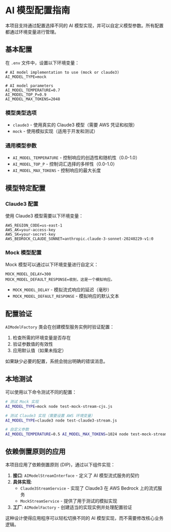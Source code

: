 # AI 模型配置指南

本项目支持通过配置选择不同的 AI 模型实现，并可以自定义模型参数。所有配置都通过环境变量进行管理。

## 基本配置

在 `.env` 文件中，设置以下环境变量：

```
# AI model implementation to use (mock or claude3)
AI_MODEL_TYPE=mock

# AI model parameters
AI_MODEL_TEMPERATURE=0.7
AI_MODEL_TOP_P=0.9
AI_MODEL_MAX_TOKENS=2048
```

### 模型类型选项

- `claude3` - 使用真实的 Claude3 模型（需要 AWS 凭证和权限）
- `mock` - 使用模拟实现（适用于开发和测试）

### 通用模型参数

- `AI_MODEL_TEMPERATURE` - 控制响应的创造性和随机性（0.0-1.0）
- `AI_MODEL_TOP_P` - 控制词汇选择的多样性（0.0-1.0）
- `AI_MODEL_MAX_TOKENS` - 控制响应的最大长度

## 模型特定配置

### Claude3 配置

使用 Claude3 模型需要以下环境变量：

```
AWS_REGION_CODE=us-east-1
AWS_AK=your-access-key
AWS_SK=your-secret-key
AWS_BEDROCK_CLAUDE_SONNET=anthropic.claude-3-sonnet-20240229-v1:0
```

### Mock 模型配置

Mock 模型可以通过以下环境变量进行自定义：

```
MOCK_MODEL_DELAY=300
MOCK_MODEL_DEFAULT_RESPONSE=收到，这是一个模拟响应。
```

- `MOCK_MODEL_DELAY` - 模拟流式响应的延迟（毫秒）
- `MOCK_MODEL_DEFAULT_RESPONSE` - 模拟响应的默认文本

## 配置验证

`AIModelFactory` 类会在创建模型服务实例时验证配置：

1. 检查所需的环境变量是否存在
2. 验证参数值的有效性
3. 应用默认值（如果未指定）

如果缺少必要的配置，系统会抛出明确的错误消息。

## 本地测试

可以使用以下命令测试不同的配置：

```bash
# 测试 Mock 实现
AI_MODEL_TYPE=mock node test-mock-stream-cjs.js

# 测试 Claude3 实现（需要设置 AWS 环境变量）
AI_MODEL_TYPE=claude3 node test-claude3-stream.js

# 自定义参数
AI_MODEL_TEMPERATURE=0.5 AI_MODEL_MAX_TOKENS=1024 node test-mock-stream-cjs.js
```

## 依赖倒置原则的应用

本项目应用了依赖倒置原则 (DIP)，通过以下组件实现：

1. **接口**: `AIModelStreamInterface` - 定义了 AI 模型流式服务的契约
2. **具体实现**:
   - `Claude3StreamService` - 实现了 Claude3 在 AWS Bedrock 上的流式服务
   - `MockStreamService` - 提供了用于测试的模拟实现
3. **工厂**: `AIModelFactory` - 创建适当的实现实例并处理配置验证

这种设计使得应用程序可以轻松切换不同的 AI 模型实现，而不需要修改核心业务逻辑。
